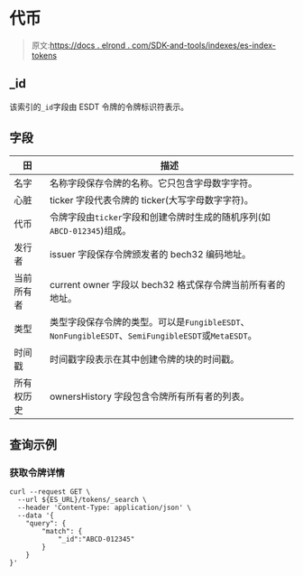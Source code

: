 # 代币

> 原文:[https://docs . elrond . com/SDK-and-tools/indexes/es-index-tokens](https://docs.elrond.com/sdk-and-tools/indices/es-index-tokens)

 ## _id

该索引的`_id`字段由 ESDT 令牌的令牌标识符表示。

## 字段

| 田 | 描述 |
| --- | --- |
| 名字 | 名称字段保存令牌的名称。它只包含字母数字字符。 |
| 心脏 | ticker 字段代表令牌的 ticker(大写字母数字字符)。 |
| 代币 | 令牌字段由`ticker`字段和创建令牌时生成的随机序列(如`ABCD-012345`)组成。 |
| 发行者 | issuer 字段保存令牌颁发者的 bech32 编码地址。 |
| 当前所有者 | current owner 字段以 bech32 格式保存令牌当前所有者的地址。 |
| 类型 | 类型字段保存令牌的类型。可以是`FungibleESDT`、`NonFungibleESDT`、`SemiFungibleESDT`或`MetaESDT`。 |
| 时间戳 | 时间戳字段表示在其中创建令牌的块的时间戳。 |
| 所有权历史 | ownersHistory 字段包含令牌所有所有者的列表。 |

## 查询示例

### 获取令牌详情

```
curl --request GET \
  --url ${ES_URL}/tokens/_search \
  --header 'Content-Type: application/json' \
  --data '{
    "query": {
        "match": {
            "_id":"ABCD-012345"
        }
    }
}' 
```